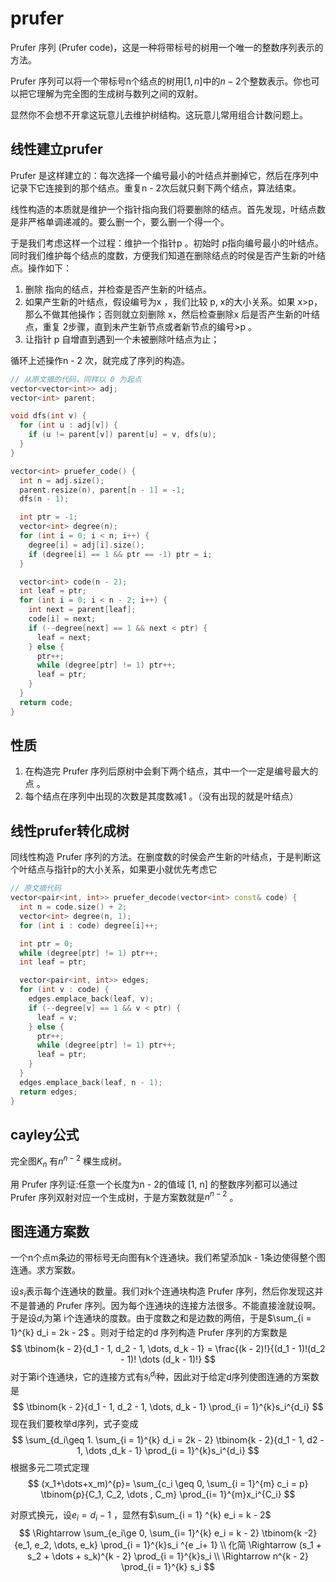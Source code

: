 # prufer

 Prufer 序列 (Prufer code)，这是一种将带标号的树用一个唯一的整数序列表示的方法。

Prufer 序列可以将一个带标号n个结点的树用$[1, n]$中的$n - 2$个整数表示。你也可以把它理解为完全图的生成树与数列之间的双射。

显然你不会想不开拿这玩意儿去维护树结构。这玩意儿常用组合计数问题上。

## 线性建立prufer

Prufer 是这样建立的：每次选择一个编号最小的叶结点并删掉它，然后在序列中记录下它连接到的那个结点。重复n - 2次后就只剩下两个结点，算法结束。

线性构造的本质就是维护一个指针指向我们将要删除的结点。首先发现，叶结点数是非严格单调递减的。要么删一个，要么删一个得一个。

于是我们考虑这样一个过程：维护一个指针p 。初始时 p指向编号最小的叶结点。同时我们维护每个结点的度数，方便我们知道在删除结点的时侯是否产生新的叶结点。操作如下：

1. 删除 指向的结点，并检查是否产生新的叶结点。
2. 如果产生新的叶结点，假设编号为x ，我们比较 p, x的大小关系。如果 x>p，那么不做其他操作；否则就立刻删除 x，然后检查删除x 后是否产生新的叶结点，重复 2步骤，直到未产生新节点或者新节点的编号>p 。
3. 让指针 p  自增直到遇到一个未被删除叶结点为止；

循环上述操作n - 2 次，就完成了序列的构造。

```cpp
// 从原文摘的代码，同样以 0 为起点
vector<vector<int>> adj;
vector<int> parent;

void dfs(int v) {
  for (int u : adj[v]) {
    if (u != parent[v]) parent[u] = v, dfs(u);
  }
}

vector<int> pruefer_code() {
  int n = adj.size();
  parent.resize(n), parent[n - 1] = -1;
  dfs(n - 1);

  int ptr = -1;
  vector<int> degree(n);
  for (int i = 0; i < n; i++) {
    degree[i] = adj[i].size();
    if (degree[i] == 1 && ptr == -1) ptr = i;
  }

  vector<int> code(n - 2);
  int leaf = ptr;
  for (int i = 0; i < n - 2; i++) {
    int next = parent[leaf];
    code[i] = next;
    if (--degree[next] == 1 && next < ptr) {
      leaf = next;
    } else {
      ptr++;
      while (degree[ptr] != 1) ptr++;
      leaf = ptr;
    }
  }
  return code;
}
```

## 性质

1. 在构造完 Prufer 序列后原树中会剩下两个结点，其中一个一定是编号最大的点 。
2. 每个结点在序列中出现的次数是其度数减1 。（没有出现的就是叶结点）

## 线性prufer转化成树

同线性构造 Prufer 序列的方法。在删度数的时侯会产生新的叶结点，于是判断这个叶结点与指针p的大小关系，如果更小就优先考虑它

```cpp
// 原文摘代码
vector<pair<int, int>> pruefer_decode(vector<int> const& code) {
  int n = code.size() + 2;
  vector<int> degree(n, 1);
  for (int i : code) degree[i]++;

  int ptr = 0;
  while (degree[ptr] != 1) ptr++;
  int leaf = ptr;

  vector<pair<int, int>> edges;
  for (int v : code) {
    edges.emplace_back(leaf, v);
    if (--degree[v] == 1 && v < ptr) {
      leaf = v;
    } else {
      ptr++;
      while (degree[ptr] != 1) ptr++;
      leaf = ptr;
    }
  }
  edges.emplace_back(leaf, n - 1);
  return edges;
}
```

## cayley公式

完全图$K_n$ 有$n^{n - 2}$ 棵生成树。

用 Prufer 序列证:任意一个长度为n - 2的值域 [1, n] 的整数序列都可以通过 Prufer 序列双射对应一个生成树，于是方案数就是$n^{n - 2}$  。

## 图连通方案数

一个n个点m条边的带标号无向图有k个连通块。我们希望添加k - 1条边使得整个图连通。求方案数。

设$s_i$表示每个连通块的数量。我们对k个连通块构造 Prufer 序列，然后你发现这并不是普通的 Prufer 序列。因为每个连通块的连接方法很多。不能直接淦就设啊。于是设$d_i$为第 i个连通块的度数。由于度数之和是边数的两倍，于是$\sum_{i = 1}^{k} d_i = 2k - 2$ 。则对于给定的d 序列构造 Prufer 序列的方案数是
$$
\tbinom{k - 2}{d_1 - 1, d_2 - 1, \dots, d_k - 1} = \frac{(k - 2)!}{(d_1 - 1)!(d_2 - 1)! \dots (d_k - 1)!}
$$
对于第i个连通块，它的连接方式有$s_i^{d_i}$种，因此对于给定d序列使图连通的方案数是
$$
\tbinom{k - 2}{d_1 - 1, d_2 - 1, \dots, d_k - 1} \prod_{i = 1}^{k}s_i^{d_i}
$$
现在我们要枚举d序列，式子变成
$$
\sum_{d_i\geq 1. \sum_{i = 1}^{k} d_i = 2k - 2} \tbinom{k - 2}{d_1 - 1, d2 - 1, \dots ,d_k - 1} \prod_{i = 1}^{k}s_i^{d_i}
$$
根据多元二项式定理
$$
(x_1+\dots+x_m)^{p}= \sum_{c_i \geq 0, \sum_{i = 1}^{m} c_i = p} \tbinom{p}{C_1, C_2, \dots , C_m} \prod_{i= 1}^{m}x_i^{C_i}
$$

对原式换元，设$e_i = d_i - 1$ ，显然有$\sum_{i = 1} ^{k} e_i = k - 2$ 
$$
\Rightarrow \sum_{e_i\ge 0, \sum_{i= 1}^{k} e_i = k - 2} \tbinom{k -2}{e_1, e_2, \dots, e_k} \prod_{i = 1}^{k}s_i ^{e _i+ 1} \\
化简 \Rightarrow (s_1 + s_2 + \dots + s_k)^{k - 2} \prod_{i = 1}^{k}s_i \\
\Rightarrow n^{k - 2} \prod_{i = 1}^{k} s_i
$$
